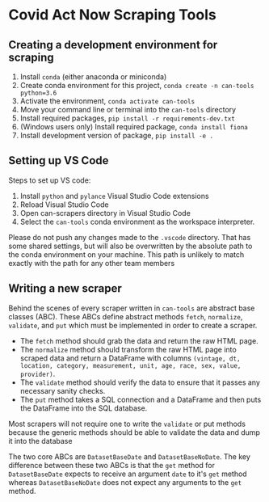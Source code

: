 # Covid Act Now Scraping Tools


## Creating a development environment for scraping

1. Install `conda` (either anaconda or miniconda)
2. Create conda environment for this project, `conda create -n can-tools python=3.6`
3. Activate the environment, `conda activate can-tools`
4. Move your command line or terminal into the `can-tools` directory
6. Install required packages, `pip install -r requirements-dev.txt`
5. (Windows users only) Install required package, `conda install fiona`
7. Install development version of package, `pip install -e .`


## Setting up VS Code

Steps to set up VS code:

1. Install `python` and `pylance` Visual Studio Code extensions
2. Reload Visual Studio Code
3. Open can-scrapers directory in Visual Studio Code
4. Select the `can-tools` conda environment as the workspace interpreter.

Please do not push any changes made to the `.vscode` directory. That has some
shared settings, but will also be overwritten by the absolute path to the
conda environment on your machine. This path is unlikely to match exactly
with the path for any other team members

## Writing a new scraper

Behind the scenes of every scraper written in `can-tools` are abstract base
classes (ABC). These ABCs define abstract methods `fetch`, `normalize`, `validate`,
and `put` which must be implemented in order to create a scraper.

* The `fetch` method should grab the data and return the raw HTML page.
* The `normalize` method should transform the raw HTML page into scraped data
  and return a DataFrame with columns `(vintage, dt, location, category,
  measurement, unit, age, race, sex, value, provider)`.
* The `validate` method should verify the data to ensure that it passes any
  necessary sanity checks.
* The `put` method takes a SQL connection and a DataFrame and then puts the
  DataFrame into the SQL database.

Most scrapers will not require one to write the `validate` or put methods because
the generic methods should be able to validate the data and dump it into the database

The two core ABCs are `DatasetBaseDate` and `DatasetBaseNoDate`. The key
difference between these two ABCs is that the `get` method for `DatasetBaseDate`
expects to receive an argument `date` to it's `get` method whereas
`DatasetBaseNoDate` does not expect any arguments to the `get` method.

